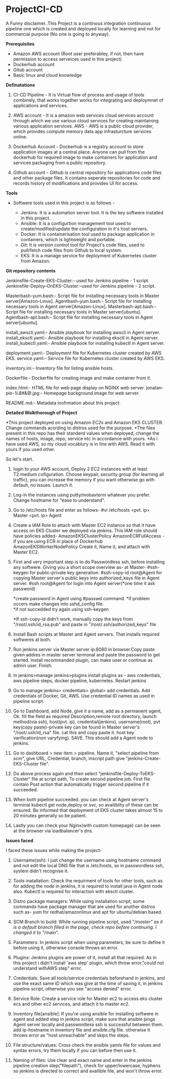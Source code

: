 # ProjectCI-CD
A Funny disclaimer..This Project is a continous integration continuous pipeline one which is created and deployed locally for 
learning and not for commercial purpose (No one is going to anyway).

**********Prerequisites**********
 - Amazon AWS account (Root user preferabley, if not, then have permission to access serveices used in this project) 
 - Dockerhub account
 - Gitub account
 - Basic linux and cloud knowledge

**********Definatations**********

1) CI-CD Pipeline - It is Virtual flow of process and usage of tools combinely, that works together works for integrating and
                    deploymnet of applications and services.

2) AWS account - It is a amazon web services cloud services account through which we use various cloud services for creating
                 maintaining various application services.
     AWS - AWS is a public cloud provider, which provides compute memory data app infrasturcture services online.

3) Dockerhub Account - Dockerhub is a registry account to store application images at a central place. Anyone can pull from
                       the dockerhub for required image to make containers for application and services packaging from a 
                       public repository.

4) Github account - Github is central repository for applications code files and other package files. It contains seperate
                    repositories for code and records history of modifications and provides UI for access.

**********Tools**********

- Softwere tools used in this project is as follows - 

  - Jenkins: It is a automation server tool. It is the key softwere installed in this project.
  - Ansible: It is a configurtion management tool used to create/modified/update the configuration in it's host servers.
  - Docker: It is containerisation tool used to package application in containers, which is lightweight and portable.
  - Git: It is version control tool for Project's code files, used to pull/fetch code files from Github to local system.
  - EKS: It is a manage service for deployment of Kubernetes cluster from Amazon.

**********Git repository contents**********

Jenkinsfile-Create-EKS-Cluster:- used for Jenkins pipeline - 1 script.
Jenkinsfile-Deploy-OnEKS-Cluster:-used for Jenkins pipeline - 2 script.

Masterbash-yum.bash:- Script file for installing necessary tools in Master server[Amazon-Linux].
Agentbash-yum.bash:- Script file for installing necessary tools in Agent server[Amazon-Linux].
Masterbash-apt.bash:- Script file for installing necessary tools in Master server[ubuntu].
Agentbash-apt.bash:- Script file for installing necessary tools in Agent server[ubuntu].

install_awscli.yaml:- Ansible playbook for installing awscli in Agent server.
install_eksctl.yaml:- Ansible playbook for installing eksctl in Agent server.
install_kubectl.yaml:- Ansible playbook for installing kubectl in Agent server.

deployment.yaml:- Deployment file for Kubernetes cluster created by AWS EKS.
service.yaml:- Service file for Kubernetes cluster created by AWS EKS.
 
inventory.ini:- Inventory file for listing ansible hosts.

Dockerfile:- Dockerfile for creating image and make container from it.

index.html:- HTML file for web page display on NGINX web server.
jonatan-pie-*%$#*&@.jpg:- Homepage background image for web server.

README.md:-  Metadata inofrmation about this project.

**********Detailed Walkthorough of Project**********

*This project deployed on using Amazon EC2s and Amazon EKS CLUSTER. Change commands acording to distros used for the purpose.
*The files present in this repo has their standerd values when deployed, change the names of hosts, image, repo, service etc in
 accordance with yours.
*As i have used AWS, so my cloud vocablury is in line with AWS. Read it with yours if you used other.

So let's start.

1) login to your AWS account, Deploy 2 EC2 instances with at least T2.medium cofiguration. Choose keypair, security group
   (for learning all traffic), you can increase the memory if you want otherwise go with default, no issues. Launch it.

2) Log-in the instances using putty/mobaxterm whatever you prefer. Change hostname for "ease to understand". 

3) Go to /etc/hosts file and enter as follows-
   #vi /etc/hosts
    <pvt. ip> Master
    <pvt. ip> Agent

4) Create a IAM Role to attach with Master EC2 instance so that it have access on EKS Cluster we deployed via jenkins.
   This IAM role should have policies added-
   AmazonEKSClusterPolicy
   AmazonECRFullAccess - if you are using ECR in place of Dockerhub
   AmazonEKSWorkerNodePolicy
   Create it, Name it, and attach with Master EC2.

5) First and very important step is to do Passwordless ssh, before installing any softwere. Giving you a short scope overview as-
   at Master-
	#ssh-keygen  for public-private key generation.
	#ssh-copy-id root@Agent  for copying Master server's public keys into authorized_keys file in Agent server.
	#ssh root@Agent  for login into Agent server(*one time it ask password)

	*create password in Agent using #passwd command.
	*if problem occers make changes into sshd_config file.		
	*if not succedded try again using ssh-keygen

   *If ssh-copy-id didn't work, manually copy the keys from "/root/.ssh/id_rsa.pub" and paste in "/root/.ssh/authorized_keys" file

6) Install Bash scripts at Master and Agent servers. That installs required softweres at both.

7) Run jenkins server via Master server ip:8080 in browser.Copy paste given addres in master server termonal and paste the 
   password to get started. Install recommanded plugin, can make user or continue as admin user. Finish.

8) In jenkins>manage jenkins>plugins install plugins as - 
   aws credentials, aws pipeline steps, docker pipeline, kubernetes. Restart jenkins

9) Go to manage jenkins> credentials> global> add credentials. Add credentials of Docker, Git, AWS.
   Use credential ID names as used in pipeline script.

10) Go to Dashboard, add Node, give it a name, add as a permanent agent, Ok. fill the field as required
    Description,remote root directory, launch method(via ssh), host(pvt. ip), credential(jenkins), username(root), 
    pvt key(copy paste)-private key can be found in Master server's "/root/.ssh/id_rsa" file. cat this and copy paste it.
    host key varification(non varyfying). SAVE. This should add a Agent node to jenkins.

11) Go to dashboard > new item > pipeline. Name it, "select pipeline from scm", give URL, Credential, branch, inscript path
    give "jenkins-Create-EKS-Cluster file".

12) Do above process again and then select "jenkinsfile-Deploy-ToEKS-Cluster" file at script path, To create second pipeline
    job. First file contain Post action that automatically trigger second pipeline if it succeeded.

13) When both pipeline succeeded. you can check at Agent server's terminal kubectl get node,deploy or svc, so availiblity of these
    can be ensured. Be informed that deployment of EKS cluster takes almost 15 to 20 minutes generally so be patient.

14) Lastly you can check your Nginx(with custom homepage) can be seen at the browser via loadbalancer's dns. 
       

**********Issues faced**********

I faced these issues while making the project-

1) Username(ssh): I just change the username using hostname command and not edit the local DNS file that is /etc/hosts, so in 
   passwordless ssh, system didn't recognise it.

2) Tools inatallation: Check the requirment of tools for other tools, such as for adding the node in jenkins, it is required
   to install java in Agent node also. Kubectl is required for interaction with eksctl cluster.

3) Distro package managers: While using installation script, some commands have package manager that are used for another distros
   such as- yum for redhat/amazonlinux and apt for ubuntu/debian based.

4) SCM Branch to build: While running pipeline script, used "*/master" as it is a default branch filled in the page, check repo 
   before continuing. I changed it to "*/main".

5) Parameters: In jenkins script when using parameters, be sure to define it before using it, otherwise console throws an error.
 
6) Plugins: Jenkins plugins are power of it, install all that required. As in this project i didn't install 'aws step' plugin, which
   throw error,"could not understand withAWS step" error.

7) Credentials: Save all tools/service credentials beforehand in jenkins, and use the exact same ID which was give at the time 
   of saving it, in jenkins pipeline script, otherwise you see "access denied" error.

8) Service Role: Create a service role for Master ec2 to access eks cluster ecs and other ec2 services, and attach it to master ec2.

9) Inventory file[ansible]: If you're using ansible for installing softwere in agent and added step in jenkins script, make
   sure that ansible pings Agent server locally and passwordless ssh is successful between them. add ip-hostname in inventory file
   and ansible.cfg file. otherwise it throws error as "host unreachable" and skips the steps.

10) File structure/values: Cross check the ansible yamls file for values and syntax errors, try them locally if you can before 
    then use it. 

11) Naming of files: Use clear and exact name and enter in the jenkins pipeline creation step("filepath"), check for upper/lowercase,
    hyphens so jenkins is directed to correct and availible file, and won't throw error.
